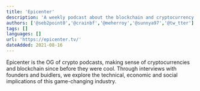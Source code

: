 ```yaml
---
title: 'Epicenter'
description: 'A weekly podcast about the blockchain and cryptocurrency industy.'
authors: ['@seb2point0','@crainbf','@meherroy','@sunnya97','@tw_tter']
tags: []
languages: []
url: 'https://epicenter.tv/'
dateAdded: 2021-08-16
---
```


Epicenter is the OG of crypto podcasts, making sense of cryptocurrencies and blockchain since before they were cool. Through interviews with founders and buidlers, we explore the technical, economic and social implications of this game-changing industry.